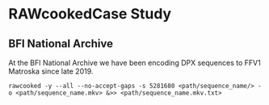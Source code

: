 # RAWcookedCase Study
## BFI National Archive

At the BFI National Archive we have been encoding DPX sequences to FFV1 Matroska since late 2019.  

```
rawcooked -y --all --no-accept-gaps -s 5281680 <path/sequence_name/> -o <path/sequence_name.mkv> &>> <path/sequence_name.mkv.txt>
```
